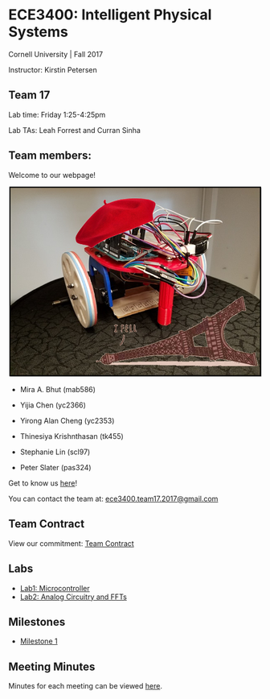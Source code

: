 # ECE3400: Intelligent Physical Systems 
Cornell University | Fall 2017

Instructor: Kirstin Petersen

## Team 17
Lab time: Friday 1:25-4:25pm

Lab TAs: Leah Forrest and Curran Sinha


## Team members:
Welcome to our webpage!

![](./images/frenchPolice.PNG)

* Mira A. Bhut (mab586) 

* Yijia Chen (yc2366)

* Yirong Alan Cheng (yc2353)

* Thinesiya Krishnthasan (tk455)

* Stephanie Lin (scl97)

* Peter Slater (pas324)

Get to know us [here](./about_us.md)!

You can contact the team at: ece3400.team17.2017@gmail.com

## Team Contract
View our commitment: [Team Contract](./team_contract.md)

## Labs 
* [Lab1: Microcontroller](./lab1.md)
* [Lab2: Analog Circuitry and FFTs](./lab2.md)

## Milestones
* [Milestone 1](./milestone1.md)

## Meeting Minutes
Minutes for each meeting can be viewed [here](./meeting_min.md).







